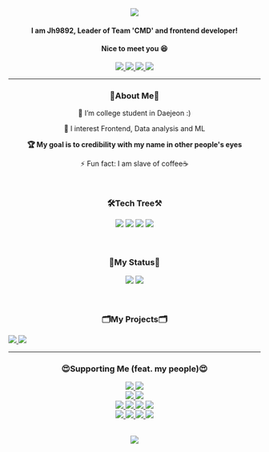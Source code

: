 <div align="center">
  <img src="https://capsule-render.vercel.app/api?type=waving&color=c3a2e0&height=250&section=header&text=I'm%20JH9892&fontColor=ffffff&fontSize=90"/>
  <h4>I am <b>Jh9892</b>, Leader of <b>Team 'CMD'</b> and frontend developer!</h4>
  <h4>Nice to meet you 😆</h4>
  <div align="center">
    <a href="https://velog.io/@xaihun98">
      <img src="https://img.shields.io/badge/Velog-11B48A?style=flat-square&logo=Vimeo&logoColor=white">
    </a>
    <a href="https://github.com/JH9892">
      <img src="https://img.shields.io/badge/Github-000000?style=flat-square&logo=github&logoColor=white">
    </a>
    <a href="https://instagram.com/_xaihoon/">
      <img src="https://img.shields.io/badge/Instagram-ff69b4?style=flat-square&logo=instagram&logoColor=white">
    </a>
    <a href="https://www.facebook.com/j9892/">
      <img src="https://img.shields.io/badge/Facebook-blue?style=flat-square&logo=facebook&logoColor=white">
    </a>
    <br>
  </div>
</div>  

___ 

<h3 align="center">💬About Me💬</h3>
<div align="center">
  <p>🔭 I’m college student in Daejeon :)</p>
  <p>🌱 I interest Frontend, Data analysis and ML</p>
  <p><b>🏆 My goal is to credibility with my name in other people's eyes</b></p>
  <p>⚡ Fun fact: I am slave of coffee☕</p>
  <br>
</div>

<h3 align="center">🛠Tech Tree⚒</h3>
<div align="center">
  <img src="https://img.shields.io/badge/Html5-ffb9a6?style=flat-square&logo=HTML5"/>
  <img src="https://img.shields.io/badge/Css3-8ccfff?style=flat-square&logo=CSS3"/>
  <img src="https://img.shields.io/badge/JavaScript-b3a117?style=flat-square&logo=JavaScript"/>
  <img src="https://img.shields.io/badge/Python-b8daff?style=flat-square&logo=Python"/>
  <br><br><br>
</div>

<h3 align="center">🎫My Status🎫</h3>
<div align="center">
  <img src="https://github-readme-stats.vercel.app/api/top-langs/?username=jh9892&hide_border=true&layout=compact"/>
  <img src="http://mazassumnida.wtf/api/v2/generate_badge?boj=jhchoi09"/>
  <br><br><br>
</div>

<h3 align="center">🗂My Projects🗂</h3>
<a href="https://github.com/JH9892/Life_of_Student">
  <img src="https://github-readme-stats.vercel.app/api/pin/?username=JH9892&repo=Life_of_Student"/>
</a>
<a href="https://github.com/JH9892/Project-HAEM">
  <img src="https://github-readme-stats.vercel.app/api/pin/?username=JH9892&repo=Project-HAEM"/>
</a>

___

<h3 align="center">😍Supporting Me (feat. my people)😍</h3>  
<div align="center">
<table>
  <tr>
    <a href="https://github.com/hm5938" align="center">
      <img src=https://img.shields.io/badge/Android-Hyemm-B39DDB?style=flat-square&logo=Android&labelColor=004D40 />
    </ a> 
    <a href="https://github.com/upswp" align="center">
      <img src=https://img.shields.io/badge/Backend-Upswp-283593?style=flat-square&logo=Spring&labelColor=F9FBE7 />
    </ a>  
  </tr>
  <tr>
    <br>
      <a href="https://github.com/PerfumedHandEssence" align="center">
        <img src=https://img.shields.io/badge/Team.CMD-PerfumedHandEssence-FFAB00?style=flat-square&labelColor=000000 />
      </a>
      <a href="https://github.com/RottenTofu" align="center">
        <img src=https://img.shields.io/badge/Team.CMD-RottenTofu-9E9E9E?style=flat-square&labelColor=000000 />
      </a>
  </tr>
  <tr>
    <br>
    <a href="https://github.com/cood5199" align="center">
      <img src=https://img.shields.io/badge/Team.CMD-cood5199-E1F5FE?style=flat-square&labelColor=000000 />
    </a>
    <a href="https://github.com/sangyeop910" align="center">
      <img src=https://img.shields.io/badge/Team.CMD-sangyeop910-C8E6C9?style=flat-square&labelColor=000000 />
    </a>
    <a href="https://github.com/Dejong1706" align="center">
      <img src=https://img.shields.io/badge/Team.CMD-Dejong-1A237E?style=flat-square&labelColor=000000 />
    </a>
    <a href="https://github.com/dbswp" align="center">
      <img src=https://img.shields.io/badge/Team.CMD-dbswp-FFF176?style=flat-square&labelColor=000000 />
    </a>
    </tr>
  <tr>
    <br>
    <a href="https://github.com/skm0619" align="center">
      <img src=https://img.shields.io/badge/Team.CMD-skm0619-AB47BC?style=flat-square&labelColor=000000 />
    </a>
    <a href="https://github.com/HS98094" align="center">
      <img src=https://img.shields.io/badge/Team.CMD-HS98094-5C6BC0?style=flat-square&labelColor=000000 />
    </a>
    <a href="https://github.com/sinbak" align="center">
      <img src=https://img.shields.io/badge/Team.CMD-sinbak-757575?style=flat-square&labelColor=000000 />
    </a>
    <a href="https://github.com/Syh1999" align="center">
      <img src=https://img.shields.io/badge/Team.CMD-Syh1999-80CBC4?style=flat-square&labelColor=000000 />
    </a>
  </tr>
</table>
</div>


<div align="center"><img src="https://capsule-render.vercel.app/api?type=waving&color=c3a2e0&height=250&section=footer"/></div>
